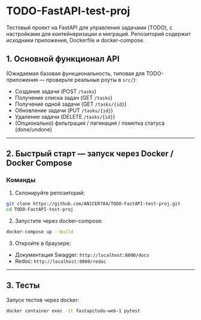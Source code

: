 # TODO-FastAPI-test-proj

Тестовый проект на FastAPI для управления задачами (TODO), с настройками для контейнеризации и миграций. Репозиторий содержит исходники приложения, Dockerfile и docker-compose.


## 1. Основной функционал API

(Ожидаемая базовая функциональность, типовая для TODO-приложения — проверьте реальные роуты в `src/`):

* Создание задачи (POST `/tasks`)
* Получение списка задач (GET `/tasks`)
* Получение одной задачи (GET `/tasks/{id}`)
* Обновление задачи (PUT `/tasks/{id}`)
* Удаление задачи (DELETE `/tasks/{id}`)
* (Опционально) фильтрация / пагинация / пометка статуса (done/undone)

---

## 2. Быстрый старт — запуск через Docker / Docker Compose

### Команды

1. Склонируйте репозиторий:

```bash
git clone https://github.com/AN1CER784/TODO-FastAPI-test-proj.git
cd TODO-FastAPI-test-proj
```

2. Запустите через docker-compose:

```bash
docker-compose up --build
```

3. Откройте в браузере:

* Документация Swagger: `http://localhost:8000/docs`
* Redoc: `http://localhost:8000/redoc`

---

## 3. Тесты

Запуск тестов через docker:

```bash
docker container exec -it fastapitodo-web-1 pytest
```


